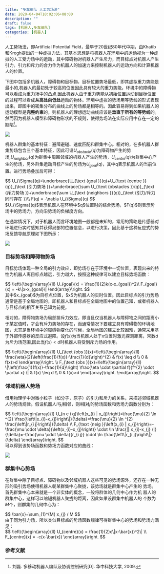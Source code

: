 ```yaml
---
title: "多车编队 人工势场法"
date: 2020-04-04T10:02:06+08:00
description: ""
draft: false
tags: [机器人,多车编队]
categories: [机器人]
---
```

人工势场法，即Artificial Potential Field，最早于20世纪80年代中期，由Khatib和Krogh提出的一种虚拟力法，其基本思想是将机器人在环境中的运动视为一种虚拟的人工受力场中的运动，其中障碍物对机器人产生斥力，而目标点对机器人产生引力，引力和斥力的合力作为机器人的加速力来控制机器人的运动方向和计算机器人的位置。

下图中包括多机器人，障碍物和目标物，目标位置势场最低，即其虚拟重力势能是最小的,机器人的最初处于较高的位置因此具有较大的重力势能，环境中的障碍物可以看成为重力场中的凸点,因此机器人由于重力势能从初始位置运动到目标位置的过程可以看成**从高处向低处**运动的物体。环境中虚拟的势场用等势线的形式表现出来，即图中的密集分布的曲线上的势场都是相等的。因此容易得到如果机器人的运动模型是**完整约束**的，则机器人的理想运动曲线应该是**垂直于所有的等势线**的。然而因为机器人模型和障碍物形状的不规则，使得势场法在实际应用中存在一定的缺陷[^1]。

![](https://gitee.com/chengshuyi/scripts/raw/master/img/20200405135443.png)

机器人群集的基本特征：避障避碰、速度匹配和群集中心。相对的，在多机器人群集势场包含三个基本特征，因此可设$U_{obstacle}(q)$为障碍物产生的势场,$U_{neighbor}(q)$为群集中周围邻域的机器人产生的势场，$U_{centre}(q)$为群集中心产生的势场，另外群集运动目标产生的势场为$U_{goal}(q)$，其中q表示机器人的当前位置。进行势场叠加后可得：
<div>
$$
U_{\Sigma}(q)=\underbrace{U_{\text {goal }}(q)+U_{\text {centre }}(q)}_{\text {引力势场 }}+\underbrace{\sum U_{\text {obstacles }}(q)}_{\text {斥力势场 }}+\underbrace{\sum U_{\text {neighbors }}(q)}_{\text {引力/斥力同时存在 }}\\
F(q) = -\nabla U_{\Sigma}(q)
$$
</div>
$U_{\Sigma}(q)$表示机器人在环境中$q$位置时的综合势场，$F(q)$则表示势场中的势场力，方向沿势场的负梯度方向。

在通常情况下，对于机器人而言环境地图一般都是未知的，常用的策略是传感器对环境进行实时感知并获得局部的位置信息，以进行决策，因此基于这种反应式的势场反馈导航原理如下图所示：

![](https://gitee.com/chengshuyi/scripts/raw/master/img/20200405140801.png)

### 目标势场和障碍物势场

目标势场体现一种全局的引力效应，即势场存在于环境中一切位置，表现出来的特性为机器人离目标点越远，引力越大，按照这种规律可以建立目标势场函数：
<div>
$$
\left\{\begin{array}{ll}
U_{goal}(x) = \frac{1}{2}k(x-x_{goal})^2\\
F_{goal}(x) = -k\|x-x_{goal}\|
\end{array}\right.
$$
</div>
其中$x_{goal}$为目标点位置，$x$为机器人的实时位置。因此目标点的引力势场通常是基于全局地图的，即机器人和目标点在全局地图中的位置己知，或者机器人
与目标点的相互关系己知为前提。

相对的，障碍物势场为局部排斥力效应，即当且仅当机器人与障碍物之间的距离小于某定值时，才会有斥力势场的存在，而通常情况下要建立具有障碍物的环境地图，尤其是当环境中的障碍物变化的时候，全局地图的建立比较困难，通常采用基于外部传感器的反应式避障。设$f(x)$为当机器人处于$x$位置时激光探测距离，常数$d$为斥力场范围,因此当$f(x)<d$时机器人将受到斥力场的作用。
<div>
$$
\left\{\begin{array}{ll}
U_{\text {obs }}(x)=\left\{\begin{array}{ll}
\frac{\eta}{2}\left(\frac{1}{f(x)}-\frac{1}{d}\right)^{2} & f(x) \leq d \\
0 & f(x)>d
\end{array}\right. \\
F_{\text {obs }}(x)=\left\{\begin{array}{ll}
\|\left(\frac{1}{f(x)}-\frac{1}{d}\right) \frac{\eta \cdot \partial f}{f^{2} \cdot \partial x} \| & f(x) \leq d \\
0 & f(x)>d
\end{array}\right.
\end{array}\right.
$$
</div>

### 邻域机器人势场

借用物理学中对微小粒子（如分子，原子）的引力和斥力的关系，来描述邻域机器人的势场规律。假设机器人$i$与$j$相邻，则$i$相对$j$的势场函数和势场力函数分别为：
<div>
$$
\left\{\begin{array}{l}
U_{n e i g}\left(x_{i} | x_{j}\right)=\frac{\mu}{2} \ln ^{2} \frac{\left\|x_{i}-x_{j}\right\|}{\delta}=\frac{\mu}{2} \ln ^{2} \frac{\left\|r_{i j}\right\|}{\delta} \\
F_{\text {neig }}\left(x_{i} | x_{j}\right)=-\frac{\mu \cdot \delta}{\left(x_{i}-x_{j}\right)} \cdot \ln \frac{|| x_{i}-x_{j} \|}{\delta}=-\frac{\mu \cdot \delta}{r_{i j}} \cdot \ln \frac{\left\|r_{i j}\right\|}{\delta}
\end{array}\right.
$$
</div>
可以得到该势场函数和势场力函数对应的曲线：

![](https://gitee.com/chengshuyi/scripts/raw/master/img/20200405142530.png)

### 群集中心势场

在群集中除了目标点、障碍物以及邻域机器人这些可见的势场源外，还存在一种无形的吸引势场使得机器人朝某群集中心聚拢，该势场就是群集中心产生的
势场。首先群集中心本来就是一个非实体的概念，一般将群体的几何中心作为机
器人的群集中心，这样可以缩短机器人聚拢的距离，因此如果设群集中机器人的
个数为$M$个，则群集的几何中心为：
<div>
$$
\bar{x}=\sum_{1}^{M} x_{j} / M
$$
</div>
由于同为引力场，所以类似目标点的势场函数规律可得群集中心的势场和势场力满足：
<div>
$$
\left\{\begin{array}{ll}
U_{centre}(x) = \frac{1}{2}c\|x-\bar{x})^2\| \\
F_{centre}(x) = -c(x-\bar{x})
\end{array}\right.
$$
</div>
<!--省略了部分-->



### 参考文献

[^1]:刘磊. 多移动机器人编队及协调控制研究[D]. 华中科技大学, 2009.

